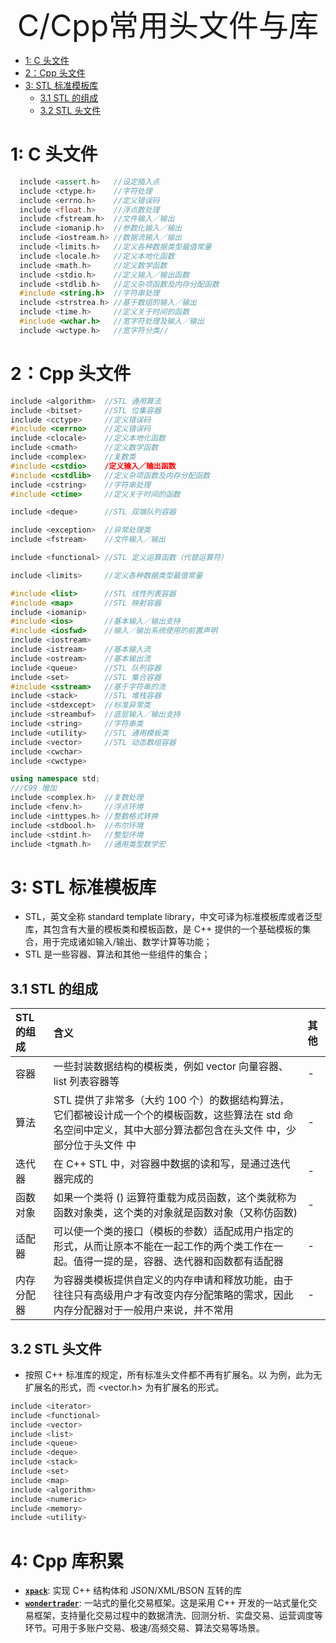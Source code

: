 
<div align='center' ><font size='50'>C/Cpp常用头文件与库</font></div>

- [1: C 头文件](#1-c-头文件)
- [2：Cpp 头文件](#2cpp-头文件)
- [3: STL 标准模板库](#3-stl-标准模板库)
  - [3.1 STL 的组成](#31-stl-的组成)
  - [3.2 STL 头文件](#32-stl-头文件)

# 1: C 头文件

```cpp
  include <assert.h>   //设定插入点
  include <ctype.h>    //字符处理
  include <errno.h>    //定义错误码
  include <float.h>    //浮点数处理
  include <fstream.h>  //文件输入／输出
  include <iomanip.h>  //参数化输入／输出
  include <iostream.h> //数据流输入／输出
  include <limits.h>   //定义各种数据类型最值常量
  include <locale.h>   //定义本地化函数
  include <math.h>     //定义数学函数
  include <stdio.h>    //定义输入／输出函数
  include <stdlib.h>   //定义杂项函数及内存分配函数
  #include <string.h>  //字符串处理
  include <strstrea.h> //基于数组的输入／输出
  include <time.h>     //定义关于时间的函数
  #include <wchar.h>   //宽字符处理及输入／输出
  include <wctype.h>   //宽字符分类//

```

# 2：Cpp 头文件

```cpp
include <algorithm>  //STL 通用算法
include <bitset>     //STL 位集容器
include <cctype>     //定义错误码
#include <cerrno>    //定义错误码
include <clocale>    //定义本地化函数
include <cmath>      //定义数学函数
include <complex>    //复数类
#include <cstdio>    /定义输入／输出函数
#include <cstdlib>   //定义杂项函数及内存分配函数
include <cstring>    //字符串处理
#include <ctime>     //定义关于时间的函数

include <deque>      //STL 双端队列容器

include <exception>  //异常处理类
include <fstream>    //文件输入／输出

include <functional> //STL 定义运算函数（代替运算符）

include <limits>     //定义各种数据类型最值常量

#include <list>      //STL 线性列表容器
#include <map>       //STL 映射容器
include <iomanip>
#include <ios>       //基本输入／输出支持
#include <iosfwd>    //输入／输出系统使用的前置声明
include <iostream>
include <istream>    //基本输入流
include <ostream>    //基本输出流
include <queue>      //STL 队列容器
include <set>        //STL 集合容器
#include <sstream>   //基于字符串的流
include <stack>      //STL 堆栈容器
include <stdexcept>  //标准异常类
include <streambuf>  //底层输入／输出支持
include <string>     //字符串类
include <utility>    //STL 通用模板类
include <vector>     //STL 动态数组容器
include <cwchar>
include <cwctype>

using namespace std;
///C99 增加
include <complex.h>  //复数处理
include <fenv.h>     //浮点环境
include <inttypes.h> //整数格式转换
include <stdbool.h>  //布尔环境
include <stdint.h>   //整型环境
include <tgmath.h>   //通用类型数学宏

```

# 3: STL 标准模板库

- STL，英文全称 standard template library，中文可译为标准模板库或者泛型库，其包含有大量的模板类和模板函数，是 C++ 提供的一个基础模板的集合，用于完成诸如输入/输出、数学计算等功能；
- STL 是一些容器、算法和其他一些组件的集合；

## 3.1 STL 的组成

| **STL 的组成** | 含义                                                                                                                                                                                     | 其他 |
| :------------- | :--------------------------------------------------------------------------------------------------------------------------------------------------------------------------------------- | :--- |
| 容器           | 一些封装数据结构的模板类，例如 vector 向量容器、list 列表容器等                                                                                                                          | -    |
| 算法           | STL 提供了非常多（大约 100 个）的数据结构算法，它们都被设计成一个个的模板函数，这些算法在 std 命名空间中定义，其中大部分算法都包含在头文件 <algorithm> 中，少部分位于头文件 <numeric> 中 | -    |
| 迭代器         | 在 C++ STL 中，对容器中数据的读和写，是通过迭代器完成的                                                                                                                                  | -    |
| 函数对象       | 如果一个类将 () 运算符重载为成员函数，这个类就称为函数对象类，这个类的对象就是函数对象（又称仿函数)                                                                                      | -    |
| 适配器         | 可以使一个类的接口（模板的参数）适配成用户指定的形式，从而让原本不能在一起工作的两个类工作在一起。值得一提的是，容器、迭代器和函数都有适配器                                             | -    |
| 内存分配器     | 为容器类模板提供自定义的内存申请和释放功能，由于往往只有高级用户才有改变内存分配策略的需求，因此内存分配器对于一般用户来说，并不常用                                                     | -    |

## 3.2 STL 头文件

- 按照 C++ 标准库的规定，所有标准头文件都不再有扩展名。以 <vector> 为例，此为无扩展名的形式，而 <vector.h> 为有扩展名的形式。

```cpp
include <iterator>
include <functional>
include <vector>
include <list>
include <queue>
include <deque>
include <stack>
include <set>
include <map>
include <algorithm>
include <numeric>
include <memory>
include <utility>
```

# 4: Cpp 库积累

- [**`xpack`**](https://github.com/xyz347/xpack): 实现 C++ 结构体和 JSON/XML/BSON 互转的库
- [**`wondertrader`**](https://github.com/wondertrader/wondertrader): 一站式的量化交易框架。这是采用 C++ 开发的一站式量化交易框架，支持量化交易过程中的数据清洗、回测分析、实盘交易、运营调度等环节。可用于多账户交易、极速/高频交易、算法交易等场景。
